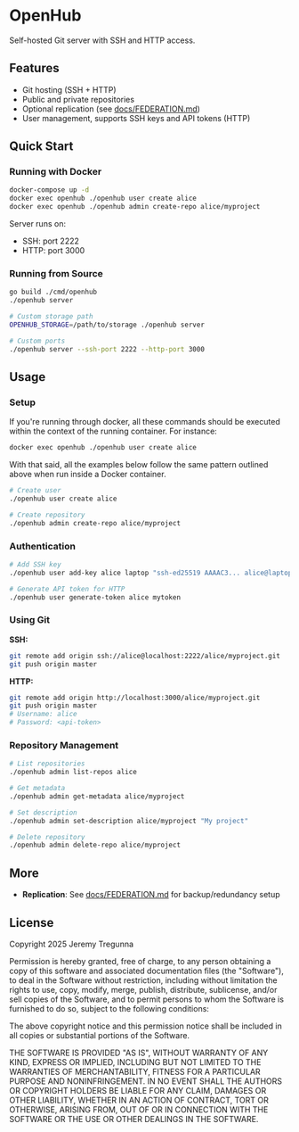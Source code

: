 # OpenHub

Self-hosted Git server with SSH and HTTP access.

## Features

- Git hosting (SSH + HTTP)
- Public and private repositories
- Optional replication (see [docs/FEDERATION.md](docs/FEDERATION.md))
- User management, supports SSH keys and API tokens (HTTP)

## Quick Start

### Running with Docker

```bash
docker-compose up -d
docker exec openhub ./openhub user create alice
docker exec openhub ./openhub admin create-repo alice/myproject
```

Server runs on:
- SSH: port 2222
- HTTP: port 3000

### Running from Source

```bash
go build ./cmd/openhub
./openhub server

# Custom storage path
OPENHUB_STORAGE=/path/to/storage ./openhub server

# Custom ports
./openhub server --ssh-port 2222 --http-port 3000
```

## Usage

### Setup

If you're running through docker, all these commands should be executed within
the context of the running container. For instance:

```bash
docker exec openhub ./openhub user create alice
```

With that said, all the examples below follow the same pattern outlined above
when run inside a Docker container.

```bash
# Create user
./openhub user create alice

# Create repository
./openhub admin create-repo alice/myproject
```

### Authentication

```bash
# Add SSH key
./openhub user add-key alice laptop "ssh-ed25519 AAAAC3... alice@laptop"

# Generate API token for HTTP
./openhub user generate-token alice mytoken
```

### Using Git

**SSH:**
```bash
git remote add origin ssh://alice@localhost:2222/alice/myproject.git
git push origin master
```

**HTTP:**
```bash
git remote add origin http://localhost:3000/alice/myproject.git
git push origin master
# Username: alice
# Password: <api-token>
```

### Repository Management

```bash
# List repositories
./openhub admin list-repos alice

# Get metadata
./openhub admin get-metadata alice/myproject

# Set description
./openhub admin set-description alice/myproject "My project"

# Delete repository
./openhub admin delete-repo alice/myproject
```

## More

- **Replication**: See [docs/FEDERATION.md](docs/FEDERATION.md) for backup/redundancy setup

## License

Copyright 2025 Jeremy Tregunna

Permission is hereby granted, free of charge, to any person obtaining a copy of
this software and associated documentation files (the "Software"), to deal in
the Software without restriction, including without limitation the rights to
use, copy, modify, merge, publish, distribute, sublicense, and/or sell copies of
the Software, and to permit persons to whom the Software is furnished to do so,
subject to the following conditions:

The above copyright notice and this permission notice shall be included in all
copies or substantial portions of the Software.

THE SOFTWARE IS PROVIDED "AS IS", WITHOUT WARRANTY OF ANY KIND, EXPRESS OR
IMPLIED, INCLUDING BUT NOT LIMITED TO THE WARRANTIES OF MERCHANTABILITY, FITNESS
FOR A PARTICULAR PURPOSE AND NONINFRINGEMENT. IN NO EVENT SHALL THE AUTHORS OR
COPYRIGHT HOLDERS BE LIABLE FOR ANY CLAIM, DAMAGES OR OTHER LIABILITY, WHETHER
IN AN ACTION OF CONTRACT, TORT OR OTHERWISE, ARISING FROM, OUT OF OR IN
CONNECTION WITH THE SOFTWARE OR THE USE OR OTHER DEALINGS IN THE SOFTWARE.
